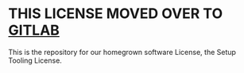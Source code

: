 # THIS LICENSE MOVED OVER TO [GITLAB](https://gitlab.com/setup-tooling-project/license)

This is the repository for our homegrown software License,
the Setup Tooling License.
